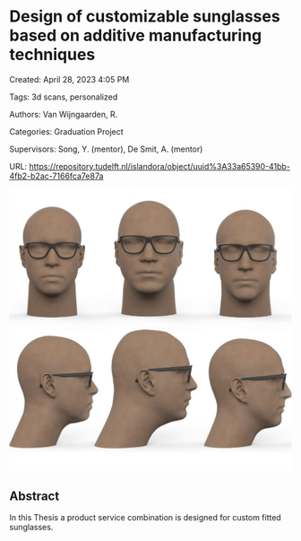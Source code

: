 # Design of customizable sunglasses based on additive manufacturing techniques

Created: April 28, 2023 4:05 PM

Tags: 3d scans, personalized

Authors: Van Wijngaarden, R.

Categories: Graduation Project

Supervisors: Song, Y. (mentor), De Smit, A. (mentor)

URL: https://repository.tudelft.nl/islandora/object/uuid%3A33a65390-41bb-4fb2-b2ac-7166fca7e87a

![personalized_sunglasses.jpeg](personalized_sunglasses.jpeg)

## Abstract

In this Thesis a product service combination is designed for custom fitted sunglasses.